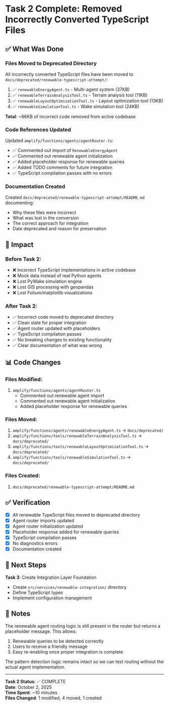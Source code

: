 # Task 2 Complete: Removed Incorrectly Converted TypeScript Files

## ✅ What Was Done

### Files Moved to Deprecated Directory

All incorrectly converted TypeScript files have been moved to `docs/deprecated/renewable-typescript-attempt/`:

1. ✅ `renewableEnergyAgent.ts` - Multi-agent system (37KB)
2. ✅ `renewableTerrainAnalysisTool.ts` - Terrain analysis tool (11KB)
3. ✅ `renewableLayoutOptimizationTool.ts` - Layout optimization tool (13KB)
4. ✅ `renewableSimulationTool.ts` - Wake simulation tool (24KB)

**Total**: ~86KB of incorrect code removed from active codebase

### Code References Updated

Updated `amplify/functions/agents/agentRouter.ts`:
- ✅ Commented out import of `RenewableEnergyAgent`
- ✅ Commented out renewable agent initialization
- ✅ Added placeholder response for renewable queries
- ✅ Added TODO comments for future integration
- ✅ TypeScript compilation passes with no errors

### Documentation Created

Created `docs/deprecated/renewable-typescript-attempt/README.md` documenting:
- Why these files were incorrect
- What was lost in the conversion
- The correct approach for integration
- Date deprecated and reason for preservation

## 🎯 Impact

### Before Task 2:
- ❌ Incorrect TypeScript implementations in active codebase
- ❌ Mock data instead of real Python agents
- ❌ Lost PyWake simulation engine
- ❌ Lost GIS processing with geopandas
- ❌ Lost Folium/matplotlib visualizations

### After Task 2:
- ✅ Incorrect code moved to deprecated directory
- ✅ Clean slate for proper integration
- ✅ Agent router updated with placeholders
- ✅ TypeScript compilation passes
- ✅ No breaking changes to existing functionality
- ✅ Clear documentation of what was wrong

## 📊 Code Changes

### Files Modified:
1. `amplify/functions/agents/agentRouter.ts`
   - Commented out renewable agent import
   - Commented out renewable agent initialization
   - Added placeholder response for renewable queries

### Files Moved:
1. `amplify/functions/agents/renewableEnergyAgent.ts` → `docs/deprecated/`
2. `amplify/functions/tools/renewableTerrainAnalysisTool.ts` → `docs/deprecated/`
3. `amplify/functions/tools/renewableLayoutOptimizationTool.ts` → `docs/deprecated/`
4. `amplify/functions/tools/renewableSimulationTool.ts` → `docs/deprecated/`

### Files Created:
1. `docs/deprecated/renewable-typescript-attempt/README.md`

## ✅ Verification

- [x] All renewable TypeScript files moved to deprecated directory
- [x] Agent router imports updated
- [x] Agent router initialization updated
- [x] Placeholder response added for renewable queries
- [x] TypeScript compilation passes
- [x] No diagnostics errors
- [x] Documentation created

## 🚀 Next Steps

**Task 3**: Create Integration Layer Foundation
- Create `src/services/renewable-integration/` directory
- Define TypeScript types
- Implement configuration management

## 📝 Notes

The renewable agent routing logic is still present in the router but returns a placeholder message. This allows:
1. Renewable queries to be detected correctly
2. Users to receive a friendly message
3. Easy re-enabling once proper integration is complete

The pattern detection logic remains intact so we can test routing without the actual agent implementation.

---

**Task 2 Status**: ✅ COMPLETE  
**Date**: October 2, 2025  
**Time Spent**: ~10 minutes  
**Files Changed**: 1 modified, 4 moved, 1 created
